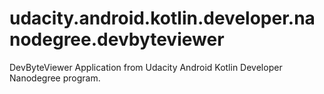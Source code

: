 # udacity.android.kotlin.developer.nanodegree.devbyteviewer
DevByteViewer Application from Udacity Android Kotlin Developer Nanodegree program.
